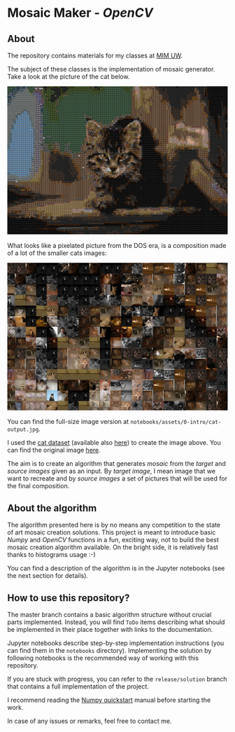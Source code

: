 # Mosaic Maker - *OpenCV*

## About

The repository contains materials for my classes at 
[MIM UW](https://www.mimuw.edu.pl/).

The subject of these classes is the implementation of mosaic generator. Take a
look at the picture of the cat below.

![Example](notebooks/assets/0-intro/cat-output-small.jpg)

What looks like a pixelated picture from the DOS era, is a composition made
of a lot of the smaller cats images:

![ExampleZoom](notebooks/assets/0-intro/cat-output-zoom.jpg)

You can find the full-size image version at 
`notebooks/assets/0-intro/cat-output.jpg`.

I used the [cat dataset](https://archive.org/details/CAT_DATASET/) (available 
also [here](https://www.kaggle.com/crawford/cat-data)) to create the image 
above. You can find the original image 
[here](https://unsplash.com/photos/OE7H8Zp1mw8).

The aim is to create an algorithm that generates *mosaic* from the 
*target* and *source images* given as an input. By *target image*, I mean image 
that we want to recreate and by *source images* a set of pictures that will be 
used for the final composition.

## About the algorithm

The algorithm presented here is by no means any competition to the state of art
mosaic creation solutions. This project is meant to introduce basic *Numpy* and
*OpenCV* functions in a fun, exciting way, not to build the best mosaic creation
algorithm available. On the bright side, it is relatively fast thanks to 
histograms usage :-)

You can find a description of the algorithm is in the Jupyter notebooks (see the
next section for details).

## How to use this repository?

The master branch contains a basic algorithm structure without crucial parts
implemented. Instead, you will find `ToDo` items describing what should be 
implemented in their place together with links to the documentation.

Jupyter notebooks describe step-by-step implementation instructions (you can
find them in the `notebooks` directory). Implementing the solution by following
notebooks is the recommended way of working with this repository.

If you are stuck with progress, you can refer to the `release/solution` branch
that contains a full implementation of the project.

 I recommend reading the
[Numpy quickstart](https://docs.scipy.org/doc/numpy/user/quickstart.html)
manual before starting the work.

In case of any issues or remarks, feel free to contact me.
